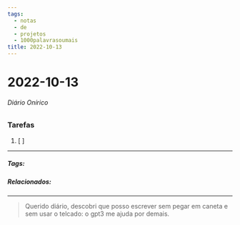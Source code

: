 ```yaml
---
tags:
  - notas
  - de
  - projetos
  - 1000palavrasoumais
title: 2022-10-13  
---
```

# 2022-10-13  
###### Diário Onírico
>


### Tarefas
1. [ ]  

---

##### Tags:

##### Relacionados: 

---
> Querido diário, descobri que posso escrever sem pegar em caneta e sem usar o telcado: o gpt3 me ajuda por demais. 